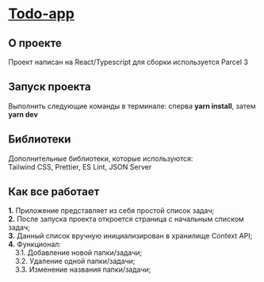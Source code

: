 # [Todo-app](todo-app-omega-kohl.vercel.app)

## О проекте

Проект написан на React/Typescript для сборки используется Parcel 3

## Запуск проекта

Выполнить следующие команды в терминале: сперва **yarn install**, затем **yarn dev**

## Библиотеки

Дополнительные библиотеки, которые используются:  
Tailwind CSS, Prettier, ES Lint, JSON Server

## Как все работает

**1.** Приложение представляет из себя простой список задач;  
**2.** После запуска проекта откроется страница с начальным списком задач;  
**3.** Данный список вручную инициализирован в хранилище Context API;  
**4.** Функционал:  
&ensp;&ensp;3.1. Добавление новой папки/задачи;  
&ensp;&ensp;3.2. Удаление одной папки/задачи;  
&ensp;&ensp;3.3. Изменение названия папки/задачи;  
